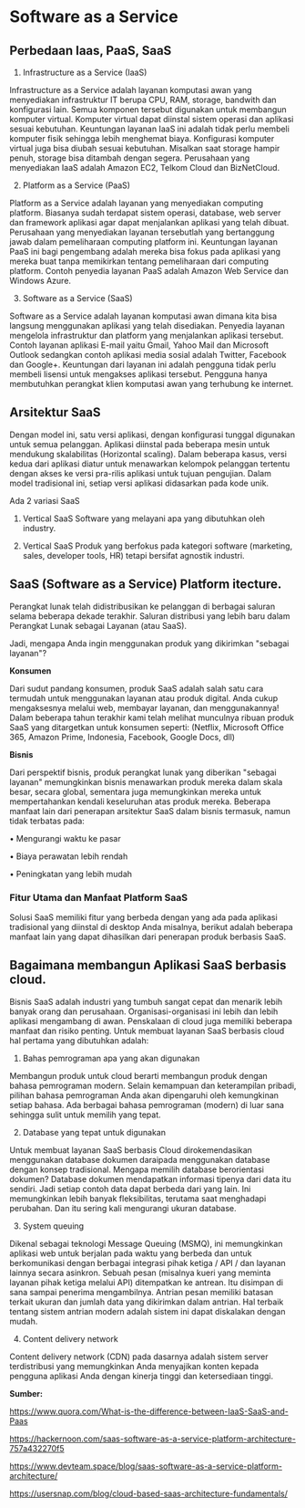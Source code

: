 # Software as a Service


## Perbedaan Iaas, PaaS, SaaS

1.	Infrastructure as a Service (IaaS)

Infrastructure as a Service adalah layanan komputasi awan yang menyediakan infrastruktur IT berupa CPU, RAM, storage, bandwith dan konfigurasi lain. Semua komponen tersebut digunakan untuk membangun komputer virtual. Komputer virtual dapat diinstal sistem operasi dan aplikasi sesuai kebutuhan. Keuntungan layanan IaaS ini adalah tidak perlu membeli komputer fisik sehingga lebih menghemat biaya. Konfigurasi komputer virtual juga bisa diubah sesuai kebutuhan. Misalkan saat storage hampir penuh, storage bisa ditambah dengan segera. Perusahaan yang menyediakan IaaS adalah Amazon EC2, Telkom Cloud dan BizNetCloud.

2.	Platform as a Service (PaaS)

Platform as a Service adalah layanan yang menyediakan computing platform. Biasanya sudah terdapat sistem operasi, database, web server dan framework aplikasi agar dapat menjalankan aplikasi yang telah dibuat. Perusahaan yang menyediakan layanan tersebutlah yang bertanggung jawab dalam pemeliharaan computing platform ini. Keuntungan layanan PaaS ini bagi pengembang adalah mereka bisa fokus pada aplikasi yang mereka buat tanpa memikirkan tentang pemeliharaan dari computing platform. Contoh penyedia layanan PaaS adalah Amazon Web Service dan Windows Azure.

3.	Software as a Service (SaaS)

Software as a Service adalah layanan komputasi awan dimana kita bisa langsung menggunakan aplikasi yang telah disediakan. Penyedia layanan mengelola infrastruktur dan platform yang menjalankan aplikasi tersebut. Contoh layanan aplikasi E-mail yaitu Gmail, Yahoo Mail dan Microsoft Outlook sedangkan contoh aplikasi media sosial adalah Twitter, Facebook dan Google+. Keuntungan dari layanan ini adalah pengguna tidak perlu membeli lisensi untuk mengakses aplikasi tersebut. Pengguna hanya membutuhkan perangkat klien komputasi awan yang terhubung ke internet.


## Arsitektur SaaS

Dengan model ini, satu versi aplikasi, dengan konfigurasi tunggal digunakan untuk semua pelanggan. Aplikasi diinstal pada beberapa mesin untuk mendukung skalabilitas (Horizontal scaling). Dalam beberapa kasus, versi kedua dari aplikasi diatur untuk menawarkan kelompok pelanggan tertentu dengan akses ke versi pra-rilis aplikasi untuk tujuan pengujian. Dalam model tradisional ini, setiap versi aplikasi didasarkan pada kode unik.

Ada 2 variasi SaaS

1.	Vertical SaaS
Software yang melayani apa yang dibutuhkan oleh industry.

2.	Vertical SaaS
Produk yang berfokus pada kategori software (marketing, sales, developer tools, HR) tetapi bersifat agnostik industri.


## SaaS (Software as a Service) Platform itecture.

Perangkat lunak telah didistribusikan ke pelanggan di berbagai saluran selama beberapa dekade terakhir. Saluran distribusi yang lebih baru dalam Perangkat Lunak sebagai Layanan (atau SaaS).

Jadi, mengapa Anda ingin menggunakan produk yang dikirimkan "sebagai layanan"?

**Konsumen**

Dari sudut pandang konsumen, produk SaaS adalah salah satu cara termudah untuk menggunakan layanan atau produk digital. Anda cukup mengaksesnya melalui web, membayar layanan, dan menggunakannya! Dalam beberapa tahun terakhir kami telah melihat munculnya ribuan produk SaaS yang ditargetkan untuk konsumen seperti: (Netflix, Microsoft Office 365, Amazon Prime, Indonesia, Facebook, Google Docs, dll)

**Bisnis**

Dari perspektif bisnis, produk perangkat lunak yang diberikan "sebagai layanan" memungkinkan bisnis menawarkan produk mereka dalam skala besar, secara global, sementara juga memungkinkan mereka untuk mempertahankan kendali keseluruhan atas produk mereka. Beberapa manfaat lain dari penerapan arsitektur SaaS dalam bisnis termasuk, namun tidak terbatas pada:

•	Mengurangi waktu ke pasar

•	Biaya perawatan lebih rendah

•	Peningkatan yang lebih mudah

### Fitur Utama dan Manfaat Platform SaaS

Solusi SaaS memiliki fitur yang berbeda dengan yang ada pada aplikasi tradisional yang diinstal di desktop Anda misalnya, berikut adalah beberapa manfaat lain yang dapat dihasilkan dari penerapan produk berbasis SaaS.


## Bagaimana membangun Aplikasi SaaS berbasis cloud.

Bisnis SaaS adalah industri yang tumbuh sangat cepat dan menarik lebih banyak orang dan perusahaan. Organisasi-organisasi ini lebih dan lebih aplikasi mengambang di awan. Penskalaan di cloud juga memiliki beberapa manfaat dan risiko penting. Untuk membuat layanan SaaS berbasis cloud hal pertama yang dibutuhkan adalah:

1.	Bahas pemrograman apa yang akan digunakan

Membangun produk untuk cloud berarti membangun produk dengan bahasa pemrograman modern. Selain kemampuan dan keterampilan pribadi, pilihan bahasa pemrograman Anda akan dipengaruhi oleh kemungkinan setiap bahasa. Ada berbagai bahasa pemrograman (modern) di luar sana sehingga sulit untuk memilih yang tepat.

2.	Database yang tepat untuk digunakan

Untuk membuat layanan SaaS berbasis Cloud dirokemendasikan menggunakan database dokumen daraipada menggunakan database dengan konsep tradisional. Mengapa memilih database berorientasi dokumen? Database dokumen mendapatkan informasi tipenya dari data itu sendiri. Jadi setiap contoh data dapat berbeda dari yang lain. Ini memungkinkan lebih banyak fleksibilitas, terutama saat menghadapi perubahan. Dan itu sering kali mengurangi ukuran database.

3.	System queuing

Dikenal sebagai teknologi Message Queuing (MSMQ), ini memungkinkan aplikasi web untuk berjalan pada waktu yang berbeda dan untuk berkomunikasi dengan berbagai integrasi pihak ketiga / API / dan layanan lainnya secara asinkron. Sebuah pesan (misalnya kueri yang meminta layanan pihak ketiga melalui API) ditempatkan ke antrean. Itu disimpan di sana sampai penerima mengambilnya. Antrian pesan memiliki batasan terkait ukuran dan jumlah data yang dikirimkan dalam antrian. Hal terbaik tentang sistem antrian modern adalah sistem ini dapat diskalakan dengan mudah.

4.	Content delivery network

Content delivery network (CDN) pada dasarnya adalah sistem server terdistribusi yang memungkinkan Anda menyajikan konten kepada pengguna aplikasi Anda dengan kinerja tinggi dan ketersediaan tinggi.


**Sumber:**

https://www.quora.com/What-is-the-difference-between-IaaS-SaaS-and-Paas

https://hackernoon.com/saas-software-as-a-service-platform-architecture-757a432270f5

https://www.devteam.space/blog/saas-software-as-a-service-platform-architecture/

https://usersnap.com/blog/cloud-based-saas-architecture-fundamentals/

